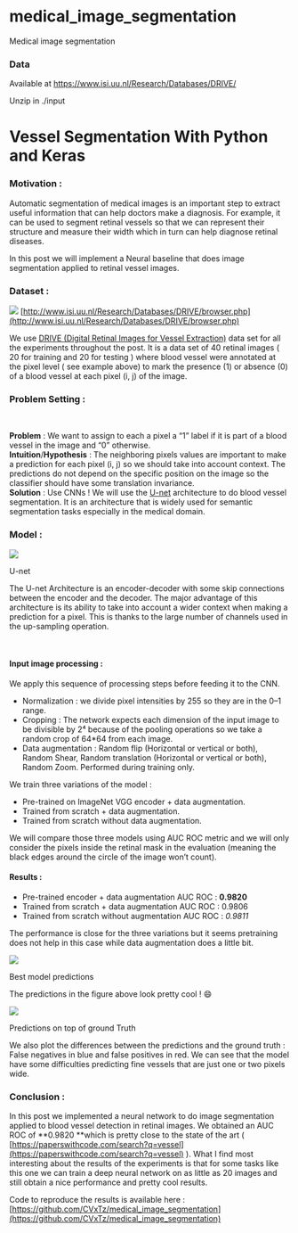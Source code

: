 # medical_image_segmentation
Medical image segmentation

### Data 
Available at https://www.isi.uu.nl/Research/Databases/DRIVE/

Unzip in ./input

# Vessel Segmentation With Python and Keras


### Motivation :

Automatic segmentation of medical images is an important step to extract useful
information that can help doctors make a diagnosis. For example, it can be used
to segment retinal vessels so that we can represent their structure and measure
their  width which in turn  can help diagnose retinal diseases.

In this post we will implement a Neural baseline that does image segmentation
applied to retinal vessel images.

### Dataset :

![](https://cdn-images-1.medium.com/max/2400/1*xqk-tXMd_ucnobOWTY-EzQ.png)
<span class="figcaption_hack">[http://www.isi.uu.nl/Research/Databases/DRIVE/browser.php](http://www.isi.uu.nl/Research/Databases/DRIVE/browser.php)</span>

We use [DRIVE (Digital Retinal Images for Vessel
Extraction)](http://www.isi.uu.nl/Research/Databases/DRIVE/) data set for all
the experiments throughout the post. It is a data set of 40 retinal images ( 20
for training and 20 for testing ) where blood vessel were annotated at the pixel
level ( see example above) to mark the presence (1) or absence (0) of a blood
vessel at each pixel (i, j) of the image.

### Problem Setting :

<br> 

**Problem** : We want to assign to each a pixel a “1” label if it is part of a
blood vessel in the image and “0” otherwise.<br> **Intuition**/**Hypothesis** :
The neighboring pixels values are  important to make a prediction for each pixel
(i, j) so we should take into account context. The predictions do not depend on
the specific position on the image so the classifier should have some
translation invariance.<br> **Solution** : Use CNNs ! We will use the
[U-net](https://duckduckgo.com/?q=U-net&t=canonical&atb=v134-5__&ia=web)
architecture to do blood vessel segmentation. It is an architecture that is
widely used for semantic segmentation tasks especially in the medical domain.

### Model :

![](https://cdn-images-1.medium.com/max/1600/1*jqoAmEyQmxKpGcAkbPGNMQ.png)

<span class="figcaption_hack">U-net</span>

The U-net Architecture is an encoder-decoder with some skip connections between
the encoder and the decoder. The major advantage of this architecture is its
ability to take into account a wider context when making a prediction for a
pixel. This is thanks to the large number of channels used in the up-sampling
operation.

<br> 

#### **Input image processing :**

We apply this sequence of processing steps before feeding it to the CNN.

* Normalization : we divide pixel intensities by 255 so they are in the 0–1 range.
* Cropping : The network expects each dimension of the input image to be divisible
by 2⁴ because of the pooling operations so we take a random crop of 64*64 from
each image.
* Data augmentation : Random flip (Horizontal or vertical or both), Random Shear,
Random translation (Horizontal or vertical or both), Random Zoom. Performed
during training only.

We train three variations of the model :

* Pre-trained on ImageNet VGG encoder + data augmentation.
* Trained from scratch + data augmentation.
* Trained from scratch without data augmentation.

We will compare those three models using AUC ROC metric and we will only
consider the pixels inside the retinal mask in the evaluation (meaning the black
edges around the circle of the image won’t count).

#### Results :

* Pre-trained encoder +  data augmentation AUC ROC : **0.9820**
* Trained from scratch + data augmentation    AUC ROC : 0.9806
* Trained from scratch without augmentation AUC ROC : *0.9811*

The performance is close for the three variations but it seems pretraining does
not help in this case while data augmentation does a little bit.

![](https://cdn-images-1.medium.com/max/2600/1*cwkutNmvGr7G3-KPNDSGcg.png)

<span class="figcaption_hack">Best model predictions</span>

The predictions in the figure above look pretty cool ! 😄

![](https://cdn-images-1.medium.com/max/1600/1*p7i0beLshYjgxXLKvXdfLw.jpeg)

<span class="figcaption_hack">Predictions on top of ground Truth</span>

We also plot the differences between the predictions and the ground truth :
False negatives in blue and false positives in red. We can see that the model
have some difficulties predicting fine vessels that are just one or two pixels
wide.

### Conclusion :

In this post we implemented a neural network to do image segmentation applied to
blood vessel detection in retinal images. We obtained an AUC ROC of **0.9820
**which is pretty close to the state of the art (
[https://paperswithcode.com/search?q=vessel](https://paperswithcode.com/search?q=vessel)
). What I find most interesting about the results of the experiments is that for
some tasks like this one we can train a deep neural network on as little as 20
images and still obtain a nice performance and pretty cool results.

Code to reproduce the results is available here :
[https://github.com/CVxTz/medical_image_segmentation](https://github.com/CVxTz/medical_image_segmentation)

